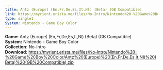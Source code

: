 ```yaml
---
title: Antz (Europe) (En,Fr,De,Es,It,Nl) (Beta) (GB Compatible)
link: https://myrient.erista.me/files/No-Intro/Nintendo%20-%20Game%20Boy%20Color/Antz%20(Europe)%20(En,Fr,De,Es,It,Nl)%20(Beta)%20(GB%20Compatible).zip
type: single1
System: Nintendo - Game Boy Color
---
```

<b>Game:</b> Antz (Europe) (En,Fr,De,Es,It,Nl) (Beta) (GB Compatible)<br>
<b>System:</b> Nintendo - Game Boy Color<br>
<b>Collection:</b> No-Intro<br>
<b>Download:</b> https://myrient.erista.me/files/No-Intro/Nintendo%20-%20Game%20Boy%20Color/Antz%20(Europe)%20(En,Fr,De,Es,It,Nl)%20(Beta)%20(GB%20Compatible).zip